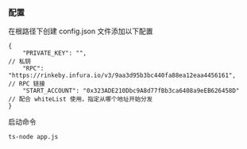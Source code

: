 ### 配置

在根路径下创建 config.json 文件添加以下配置

```tsx
{
    "PRIVATE_KEY": "",                                                                  // 私钥
    "RPC": "https://rinkeby.infura.io/v3/9aa3d95b3bc440fa88ea12eaa4456161",             // RPC 链接
    "START_ACCOUNT": "0x323ADE210Dbc9A8d77fBb3ca6408a9eEB626458D"                       // 配合 whiteList 使用，指定从哪个地址开始分发
}
```

启动命令
```shell
ts-node app.js
```
